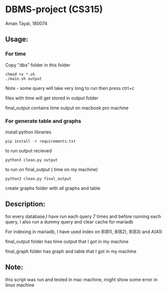 # DBMS-project (CS315)
Aman Tayal, 180074

## Usage:

### For time

Copy "dbs" folder in this folder
```
chmod +x *.sh
./main.sh output
```
Note - some query will take very long to run then press ctrl+c

files with time will get stored in output folder

final_output contains time output on macbook pro machine

### For generate table and graphs

install python libraries
```
pip install -r requirements.txt
```

to run output recieved
```
python3 clean.py output
```

to run on final_output ( time on my machine)
```
python3 clean.py final_output
```

create graphs folder with all graphs and table

## Description:
for every database,I have run each query 7 times and before running each query, I also run a dummy query
and clear cache for mariadb

For indexing in mariadb, I have used index on B(B1), B(B2), B(B3) and A(A1)

final_output folder has time output that I got in my machine

final_graph folder has graph and table that I got in my machine

## Note:
this script was run and tested in mac machine, might show some error in linux machine 

